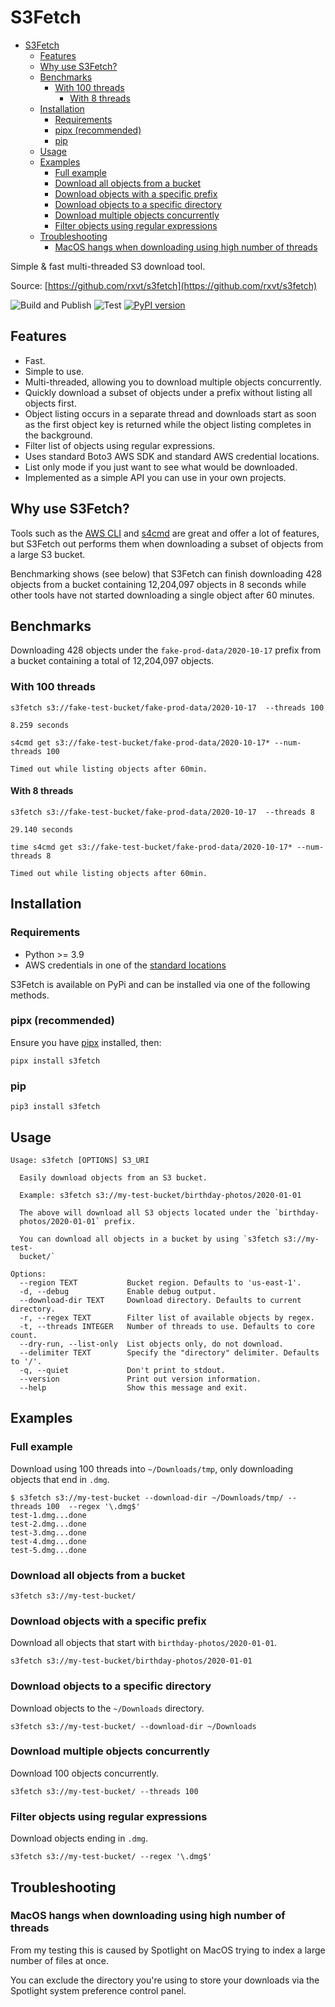 # S3Fetch

<!--toc:start-->
- [S3Fetch](#s3fetch)
  - [Features](#features)
  - [Why use S3Fetch?](#why-use-s3fetch)
  - [Benchmarks](#benchmarks)
    - [With 100 threads](#with-100-threads)
      - [With 8 threads](#with-8-threads)
  - [Installation](#installation)
    - [Requirements](#requirements)
    - [pipx (recommended)](#pipx-recommended)
    - [pip](#pip)
  - [Usage](#usage)
  - [Examples](#examples)
    - [Full example](#full-example)
    - [Download all objects from a bucket](#download-all-objects-from-a-bucket)
    - [Download objects with a specific prefix](#download-objects-with-a-specific-prefix)
    - [Download objects to a specific directory](#download-objects-to-a-specific-directory)
    - [Download multiple objects concurrently](#download-multiple-objects-concurrently)
    - [Filter objects using regular expressions](#filter-objects-using-regular-expressions)
  - [Troubleshooting](#troubleshooting)
    - [MacOS hangs when downloading using high number of threads](#macos-hangs-when-downloading-using-high-number-of-threads)
<!--toc:end-->

Simple & fast multi-threaded S3 download tool.

Source: [https://github.com/rxvt/s3fetch](https://github.com/rxvt/s3fetch)

![Build and Publish](https://github.com/rxvt/s3fetch/workflows/Build%20and%20Publish/badge.svg?branch=main)
![Test](https://github.com/rxvt/s3fetch/workflows/Test/badge.svg?branch=development)
[![PyPI version](https://badge.fury.io/py/s3fetch.svg)](https://badge.fury.io/py/s3fetch)

## Features

- Fast.
- Simple to use.
- Multi-threaded, allowing you to download multiple objects concurrently.
- Quickly download a subset of objects under a prefix without listing all objects first.
- Object listing occurs in a separate thread and downloads start as soon as the first object key is returned while the object listing completes in the background.
- Filter list of objects using regular expressions.
- Uses standard Boto3 AWS SDK and standard AWS credential locations.
- List only mode if you just want to see what would be downloaded.
- Implemented as a simple API you can use in your own projects.

## Why use S3Fetch?

Tools such as the [AWS CLI](https://docs.aws.amazon.com/cli/latest/userguide/cli-chap-welcome.html) and [s4cmd](https://pypi.org/project/s4cmd/) are great and offer a lot of features, but S3Fetch out performs them when downloading a subset of objects from a large S3 bucket.

Benchmarking shows (see below) that S3Fetch can finish downloading 428 objects from a bucket containing 12,204,097 objects in 8 seconds while other tools have not started downloading a single object after 60 minutes.

## Benchmarks

Downloading 428 objects under the `fake-prod-data/2020-10-17` prefix from a bucket containing a total of 12,204,097 objects.

### With 100 threads

```text
s3fetch s3://fake-test-bucket/fake-prod-data/2020-10-17  --threads 100

8.259 seconds
```

```text
s4cmd get s3://fake-test-bucket/fake-prod-data/2020-10-17* --num-threads 100

Timed out while listing objects after 60min.
```

#### With 8 threads

```text
s3fetch s3://fake-test-bucket/fake-prod-data/2020-10-17  --threads 8

29.140 seconds
```

```text
time s4cmd get s3://fake-test-bucket/fake-prod-data/2020-10-17* --num-threads 8

Timed out while listing objects after 60min.
```

## Installation

### Requirements

- Python >= 3.9
- AWS credentials in one of the [standard locations](https://docs.aws.amazon.com/cli/latest/userguide/cli-configure-files.html#cli-configure-files-where)

S3Fetch is available on PyPi and can be installed via one of the following methods.

### pipx (recommended)

Ensure you have [pipx](https://pypi.org/project/pipx/) installed, then:

`pipx install s3fetch`

### pip

`pip3 install s3fetch`

## Usage

```text
Usage: s3fetch [OPTIONS] S3_URI

  Easily download objects from an S3 bucket.

  Example: s3fetch s3://my-test-bucket/birthday-photos/2020-01-01

  The above will download all S3 objects located under the `birthday-
  photos/2020-01-01` prefix.

  You can download all objects in a bucket by using `s3fetch s3://my-test-
  bucket/`

Options:
  --region TEXT           Bucket region. Defaults to 'us-east-1'.
  -d, --debug             Enable debug output.
  --download-dir TEXT     Download directory. Defaults to current directory.
  -r, --regex TEXT        Filter list of available objects by regex.
  -t, --threads INTEGER   Number of threads to use. Defaults to core count.
  --dry-run, --list-only  List objects only, do not download.
  --delimiter TEXT        Specify the "directory" delimiter. Defaults to '/'.
  -q, --quiet             Don't print to stdout.
  --version               Print out version information.
  --help                  Show this message and exit.
```

## Examples

### Full example

Download using 100 threads into `~/Downloads/tmp`, only downloading objects that end in `.dmg`.

```text
$ s3fetch s3://my-test-bucket --download-dir ~/Downloads/tmp/ --threads 100  --regex '\.dmg$'
test-1.dmg...done
test-2.dmg...done
test-3.dmg...done
test-4.dmg...done
test-5.dmg...done
```

### Download all objects from a bucket

```text
s3fetch s3://my-test-bucket/
```

### Download objects with a specific prefix

Download all objects that start with `birthday-photos/2020-01-01`.

```text
s3fetch s3://my-test-bucket/birthday-photos/2020-01-01
```

### Download objects to a specific directory

Download objects to the `~/Downloads` directory.

```text
s3fetch s3://my-test-bucket/ --download-dir ~/Downloads
```

### Download multiple objects concurrently

Download 100 objects concurrently.

```text
s3fetch s3://my-test-bucket/ --threads 100
```

### Filter objects using regular expressions

Download objects ending in `.dmg`.

```text
s3fetch s3://my-test-bucket/ --regex '\.dmg$'
```

## Troubleshooting

### MacOS hangs when downloading using high number of threads

From my testing this is caused by Spotlight on MacOS trying to index a large number of files at once.

You can exclude the directory you're using to store your downloads via the Spotlight system preference control panel.
